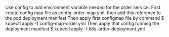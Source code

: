 Use config to add environment variable needed for the order service.
First create config map file as config-order-map.yml, then add this reference to the pod deployment manifest
Then apply first configmap file by command
$ kubectl apply -f config-map-order.yml
Then apply that config running the deployment manifest
$ kubectl apply -f k8s-order-deployment.yml